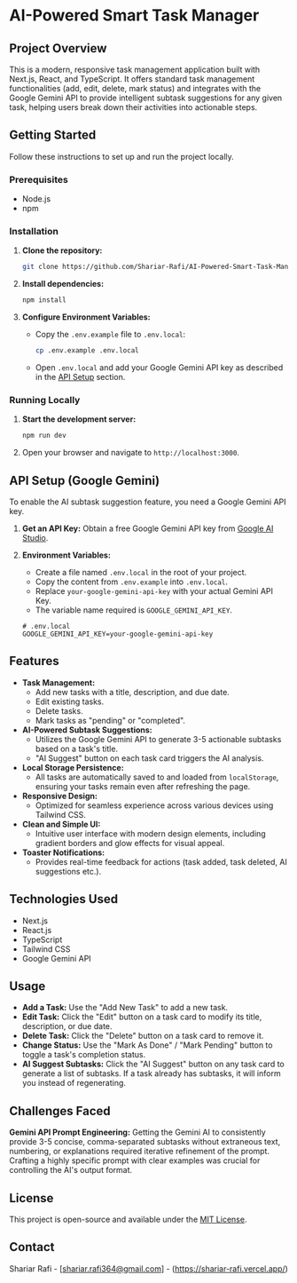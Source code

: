 # AI-Powered Smart Task Manager

## Project Overview

This is a modern, responsive task management application built with Next.js, React, and TypeScript. It offers standard task management functionalities (add, edit, delete, mark status) and integrates with the Google Gemini API to provide intelligent subtask suggestions for any given task, helping users break down their activities into actionable steps.

## Getting Started

Follow these instructions to set up and run the project locally.

### Prerequisites

* Node.js
* npm

### Installation

1.  **Clone the repository:**
    ```bash
    git clone https://github.com/Shariar-Rafi/AI-Powered-Smart-Task-Manager.git
    ```

2.  **Install dependencies:**
    ```bash
    npm install
    ```

3.  **Configure Environment Variables:**
    * Copy the `.env.example` file to `.env.local`:
        ```bash
        cp .env.example .env.local
        ```
    * Open `.env.local` and add your Google Gemini API key as described in the [API Setup](#api-setup-google-gemini) section.

### Running Locally

1.  **Start the development server:**
    ```bash
    npm run dev
    ```

2.  Open your browser and navigate to `http://localhost:3000`.

## API Setup (Google Gemini)

To enable the AI subtask suggestion feature, you need a Google Gemini API key.

1.  **Get an API Key:** Obtain a free Google Gemini API key from [Google AI Studio](https://aistudio.google.com/app/apikey).
2.  **Environment Variables:**
    * Create a file named `.env.local` in the root of your project.
    * Copy the content from `.env.example` into `.env.local`.
    * Replace `your-google-gemini-api-key` with your actual Gemini API Key.
    * The variable name required is `GOOGLE_GEMINI_API_KEY`.


    ```
    # .env.local
    GOOGLE_GEMINI_API_KEY=your-google-gemini-api-key
    ```
## Features

* **Task Management:**
    * Add new tasks with a title, description, and due date.
    * Edit existing tasks.
    * Delete tasks.
    * Mark tasks as "pending" or "completed".
* **AI-Powered Subtask Suggestions:**
    * Utilizes the Google Gemini API to generate 3-5 actionable subtasks based on a task's title.
    * "AI Suggest" button on each task card triggers the AI analysis.
* **Local Storage Persistence:**
    * All tasks are automatically saved to and loaded from `localStorage`, ensuring your tasks remain even after refreshing the page.
* **Responsive Design:**
    * Optimized for seamless experience across various devices using Tailwind CSS.
* **Clean and Simple UI:**
    * Intuitive user interface with modern design elements, including gradient borders and glow effects for visual appeal.
* **Toaster Notifications:**
    * Provides real-time feedback for actions (task added, task deleted, AI suggestions etc.).

## Technologies Used

* Next.js
* React.js
* TypeScript
* Tailwind CSS
* Google Gemini API


## Usage

* **Add a Task:** Use the "Add New Task" to add a new task.
* **Edit Task:** Click the "Edit" button on a task card to modify its title, description, or due date.
* **Delete Task:** Click the "Delete" button on a task card to remove it.
* **Change Status:** Use the "Mark As Done" / "Mark Pending" button to toggle a task's completion status.
* **AI Suggest Subtasks:** Click the "AI Suggest" button on any task card to generate a list of subtasks. If a task already has subtasks, it will inform you instead of regenerating. 

## Challenges Faced

**Gemini API Prompt Engineering:** Getting the Gemini AI to consistently provide 3-5 concise, comma-separated subtasks without extraneous text, numbering, or explanations required iterative refinement of the prompt. Crafting a highly specific prompt with clear examples was crucial for controlling the AI's output format.

## License

This project is open-source and available under the [MIT License](LICENSE).

## Contact

Shariar Rafi - [shariar.rafi364@gmail.com] - (https://shariar-rafi.vercel.app/)
